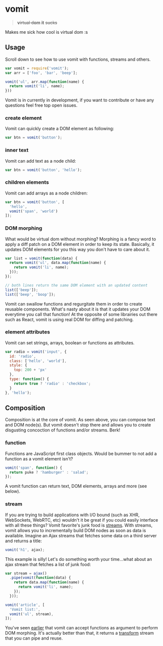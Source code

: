# vomit
 > **v**~~irtual d~~**om it** ~~sucks~~

Makes me sick how cool is virtual dom :s

## Usage

Scroll down to see how to use vomit with functions, streams and others.

```js
var vomit = require('vomit');
var arr = ['foo', 'bar', 'beep'];

vomit('ul', arr.map(function(name) {
  return vomit('li', name);
}))
```

Vomit is in currently in development, if you want to contribute or have any questions feel free
top open issues.

### create element

Vomit can quickly create a DOM element as following:

```js
var btn = vomit('button');
```

### inner text

Vomit can add text as a node child:

```js
var btn = vomit('button', 'hello');
```

### children elements

Vomit can add arrays as a node children:

```js
var btn = vomit('button', [
  'hello',
  vomit('span', 'world')
]);
```

### DOM morphing

What would be virtual dom without morphing? Morphing is a fancy word to apply a diff patch on a DOM element in order to keep its state. Basically, it updates DOM elements for you this way you don't have to care about it.

```js
var list = vomit(function(data) {
  return vomit('ul', data.map(function(name) {
    return vomit('li', name);
  }));
});

// both lines return the same DOM element with an updated content
list(['beep']);
list(['beep', 'boop']);
```

Vomit can swallow functions and regurgitate them in order to create reusable components. What's nasty about it is that
it updates your DOM everytime you call that function! At the opposite of some librairies out there such as React, vomit is using real DOM for diffing and patching.

### element attributes

Vomit can set strings, arrays, boolean or functions as attributes.

```js
var radio = vomit('input', {
  id: 'radio',
  class: ['hello', 'world'],
  style: {
    top: 200 + 'px'
  },
  type: function() {
    return true ? 'radio' : 'checkbox';
  }
}, 'hello');
```

## Composition

Composition is at the core of vomit. As seen above, you can compose text and DOM node(s). But vomit
doesn't stop there and allows you to create disgusting concoction of functions and/or streams. Berk!

### function

Functions are JavaScript first class objects. Would be bummer to not add a function as a
vomit element isn't?

```js
vomit('span', function() {
  return puke ? 'hamburger' : 'salad';
});
```
A vomit function can return text, DOM elements, arrays and more (see below).

### stream

If you are trying to build applications with I/O bound (such as XHR, WebSockets, WebRTC, etc) wouldn't it be
great if you could easily interface with all these things? Vomit favorite's junk food is [streams](https://nodejs.org/api/stream.html). With streams, vomit allows you to incrementally build DOM nodes as soon as data is available. Imagine an Ajax streams that fetches some data on a third server and returns a title:

```js
vomit('h1', ajax);
```
This example is silly! Let's do something worth your time...what about an ajax stream that fetches a list of junk food:

```js
var stream = ajax()
  .pipe(vomit(function(data) {
    return data.map(function(name) {
      return vomit('li', name);
    });
  }));

vomit('article', [
  'Vomit list:',
  vomit('ul', stream),
]);
```
You've seen [earlier](#dom-morphing) that vomit can accept functions as argument to perform DOM morphing. It's actually better than that, it returns a [transform](https://nodejs.org/api/stream.html#stream_class_stream_transform) stream that you can pipe and reuse.
